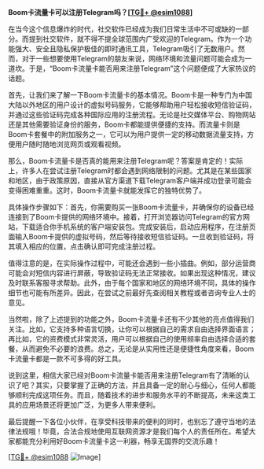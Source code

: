 **Boom卡流量卡可以注册Telegram吗？[[TG💪+ @esim1088](https://t.me/s/esim1088)]**

在当今这个信息爆炸的时代，社交软件已经成为我们日常生活中不可或缺的一部分。而提到社交软件，就不得不提全球范围内广受欢迎的Telegram。作为一个功能强大、安全且隐私保护极佳的即时通讯工具，Telegram吸引了无数用户。然而，对于一些想要使用Telegram的朋友来说，网络环境和流量问题可能会成为一道坎。于是，“Boom卡流量卡能否用来注册Telegram”这个问题便成了大家热议的话题。

首先，让我们来了解一下Boom卡流量卡的基本情况。Boom卡是一种专门为中国大陆以外地区的用户设计的虚拟号码服务，它能够帮助用户轻松接收短信验证码，并通过这些验证码完成各种国际应用的注册流程。无论是社交媒体平台、购物网站还是其他需要验证身份的服务，Boom卡都能提供便捷的支持。而流量卡则是Boom卡套餐中的附加服务之一，它可以为用户提供一定的移动数据流量支持，方便用户随时随地浏览网页或观看视频。

那么，Boom卡流量卡是否真的能用来注册Telegram呢？答案是肯定的！实际上，许多人在尝试注册Telegram时都会遇到网络限制的问题。尤其是在某些国家和地区，由于政策原因，直接从官方渠道下载Telegram客户端并成功登录可能会变得困难重重。这时，Boom卡流量卡就能发挥它的独特优势了。

具体操作步骤如下：首先，你需要购买一张Boom卡流量卡，并确保你的设备已经连接到了Boom卡提供的网络环境中。接着，打开浏览器访问Telegram的官方网站，下载适合你手机系统的客户端安装包。完成安装后，启动应用程序，在注册页面输入Boom卡提供的虚拟号码，然后等待接收短信验证码。一旦收到验证码，将其填入相应的位置，点击确认即可完成注册过程。

值得注意的是，在实际操作过程中，可能还会遇到一些小插曲。例如，部分运营商可能会对短信内容进行屏蔽，导致验证码无法正常接收。如果出现这种情况，建议及时联系客服寻求帮助。此外，由于每个国家和地区的网络环境不同，具体的操作细节也可能有所差异。因此，在尝试之前最好先查阅相关教程或者咨询专业人士的意见。

当然啦，除了上述提到的功能之外，Boom卡流量卡还有不少其他的亮点值得我们关注。比如，它支持多种语言切换，让你可以根据自己的需求自由选择界面语言；再比如，它的资费模式非常灵活，用户可以根据自己的使用频率自由选择合适的套餐，从而避免不必要的浪费。总之，无论是从实用性还是便捷性角度来看，Boom卡流量卡都是一款不可多得的好工具。

说到这里，相信大家已经对Boom卡流量卡能否用来注册Telegram有了清晰的认识了吧？其实，只要掌握了正确的方法，并且具备一定的耐心与细心，任何人都能够顺利完成这项任务。而且，随着技术的进步和服务水平的不断提高，未来这类工具的应用场景还将更加广泛，为更多人带来便利。

最后提醒一下各位小伙伴，在享受科技带来的便利的同时，也别忘了遵守当地的法律法规哦！毕竟，合法合规地使用互联网资源才是我们每个人的责任所在。希望大家都能充分利用好Boom卡流量卡这一利器，畅享无国界的交流乐趣！

[[TG💪+ @esim1088](https://t.me/s/esim1088) ![Image](https://i.postimg.cc/4NQfJmqS/Snipaste-2025-05-13-00-14-12.png)]